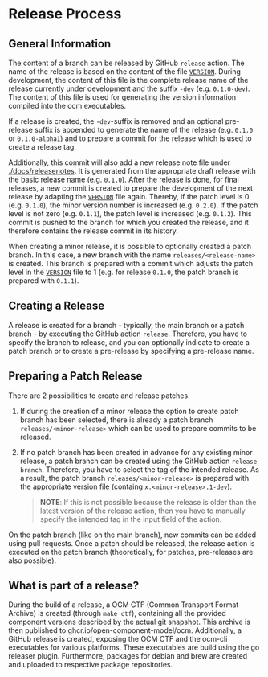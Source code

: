 # Release Process

## General Information

The content of a branch can be released by GitHub `release` action. The name of the release is based on the content of
the file [`VERSION`](./VERSION). During development, the content of this file is the complete release name of the
release currently under development and the suffix `-dev` (e.g. `0.1.0-dev`). The content of this file is used for
generating the version information compiled into the ocm executables.

If a release is created, the `-dev`-suffix is removed and an optional pre-release suffix is appended to generate the
name of the release (e.g. `0.1.0` or `0.1.0-alpha1`) and to prepare a commit for the release which is used to create a
release tag.

Additionally, this commit will also add a new release note file under [./docs/releasenotes](./docs/releasenotes). It is
generated from the appropriate draft release with the basic release name (e.g. `0.1.0`).
After the release is done, for final releases, a new commit is created to prepare the development of the next release
by adapting the [`VERSION`](./VERSION) file again. Thereby, if the patch level is 0 (e.g. `0.1.0`), the minor
version number is increased (e.g. `0.2.0`). If the patch level is not zero (e.g. `0.1.1`), the patch level is increased
(e.g. `0.1.2`). This commit is pushed to the branch for which you created the release, and it therefore contains the
release commit in its history.

When creating a minor release, it is possible to optionally created a patch branch. In this case, a new branch with the
name `releases/<release-name>` is created. This branch is prepared with a commit which adjusts the patch level in the
[`VERSION`](./VERSION) file to 1 (e.g. for release `0.1.0`, the patch branch is prepared with `0.1.1`).

## Creating a Release

A release is created for a branch - typically, the main branch or a patch branch - by executing the GitHub action
`release`. Therefore, you have to specify the branch to release, and you can optionally indicate to create a patch
branch or to create a pre-release by specifying a pre-release name.

## Preparing a Patch Release

There are 2 possibilities to create and release patches.

1) If during the creation of a minor release the option to create patch branch has been selected, there is already a
patch branch `releases/<minor-release>` which can be used to prepare commits to be released.
2) If no patch branch has been created in advance for any existing minor release, a patch branch can be created using
the GitHub action `release-branch`. Therefore, you have to select the tag of the intended release. As a result, the
patch branch `releases/<minor-release>` is prepared with the appropriate version file
(containg `x.<minor-release>.1-dev`).

   > **NOTE**:
   > If this is not possible because the release is older than the latest version of the release action, then you have to
   > manually specify the intended tag in the input field of the action.

On the patch branch (like on the main branch), new commits can be added using pull requests. Once a patch should be
released, the release action is executed on the patch branch (theoretically, for patches, pre-releases are also
possible).

## What is part of a release?

During the build of a release, a OCM CTF (Common Transport Format Archive) is created (through `make ctf`), containing
all the provided component versions described by the actual git snapshot. This archive is then published to
ghcr.io/open-component-model/ocm. Additionally, a GitHub release is created, exposing the OCM CTF and the ocm-cli
executables for various platforms. These executables are build using the go releaser plugin. Furthermore, packages for
debian and brew are created and uploaded to respective package repositories.
